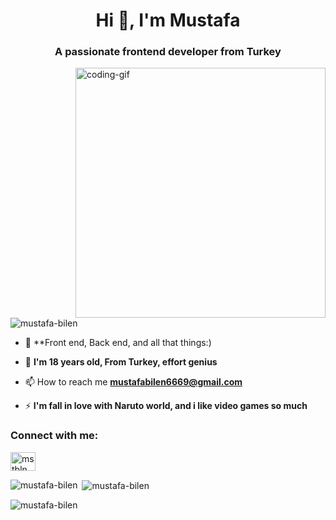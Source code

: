 <h1 align="center">Hi 👋, I'm Mustafa</h1>
<h3 align="center">A passionate frontend developer from Turkey</h3>

<img align="right" width="400" src="https://c.tenor.com/GfSX-u7VGM4AAAAC/coding.gif" alt="coding-gif">

<p align="left"> <img src="https://komarev.com/ghpvc/?username=mustafa-bilen&label=Profile%20views&color=0e75b6&style=flat" alt="mustafa-bilen" /> </p>

- 🌱 **Front end, Back end, and all that things:)

- 💬 **I'm 18 years old, From Turkey, effort genius**

- 📫 How to reach me **mustafabilen6669@gmail.com**

- ⚡ **I'm fall in love with Naruto world, and i like video games so much**

<h3 align="left">Connect with me:</h3>
<p align="left">
<a href="https://linkedin.com/in/mstbln" target="blank"><img align="center" src="https://raw.githubusercontent.com/rahuldkjain/github-profile-readme-generator/master/src/images/icons/Social/linked-in-alt.svg" alt="mstbln" height="30" width="40" /></a>
</p>

<p><img align="left" src="https://github-readme-stats.vercel.app/api/top-langs?username=mustafa-bilen&show_icons=true&locale=en&layout=compact" alt="mustafa-bilen" /></p>

<p>&nbsp;<img align="center" src="https://github-readme-stats.vercel.app/api?username=mustafa-bilen&show_icons=true&locale=en" alt="mustafa-bilen" /></p>

<p><img align="center" src="https://github-readme-streak-stats.herokuapp.com/?user=mustafa-bilen&" alt="mustafa-bilen" /></p>

